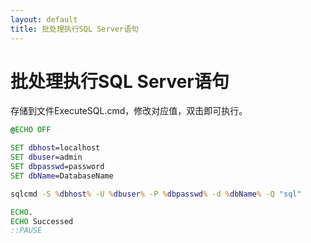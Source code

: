 ```yaml
---
layout: default
title: 批处理执行SQL Server语句
---
```


# 批处理执行SQL Server语句


存储到文件ExecuteSQL.cmd，修改对应值，双击即可执行。

``` cmd
@ECHO OFF 

SET dbhost=localhost
SET dbuser=admin
SET dbpasswd=password
SET dbName=DatabaseName

sqlcmd -S %dbhost% -U %dbuser% -P %dbpasswd% -d %dbName% -Q "sql"

ECHO.
ECHO Successed
::PAUSE
```
